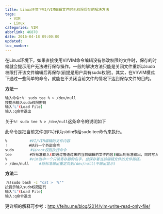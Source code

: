 ```yaml
---
title: Linux环境下VI/VIM编辑文件时无权限保存的解决方法
tags:
  - VIM
  - Linux
categories: VIM
abbrlink: 46870
date: 2016-04-18 09:00:00
updated:
toc_number:
---
```


在Linux环境下，如果直接使用VI/VIM命令编辑没有修改权限的文件时，保存的时候就会提示用户无法进行保存操作，一般的解决方法只能是关闭文件重新以sudo权限打开该文件编辑后再保存(前提是用户具有sudo权限)。其实，在VI/VIM模式下通过一些简单的命令，就能在不关闭当前文件的情况下达到保存文件的目的。

**方法一**

```bash
输入命令:%! sudo tee % > /dev/null
按提示输入sudo权限密码
输入"L"(Load File)
输入:q命令退出
```
<!-- more -->

关于`%! sudo tee % > /dev/null`这条命令的说明如下

此命令是把当前文件(即%)作为stdin传给sudo tee命令来执行。

```bash
%　　　　　  #VI/VIM编辑的文件内容
!　　　　　　#执行一个外部命令
sudo　　　　 #以root权限执行命令
tee　　　　　#将标准输入(即通过管道过来的当前编辑的文件内容)输出到标准输出，同时写入到指定的文件中(即VI/VIM当前编辑的文件)
%　　　　　  #vim当中一个只读寄存器的名字，总保存着当前编辑文件的文件路径。
> /dev/null　   #将标准输出重定向到/dev/null(不输出显示)
```

**方法二**

```bash
:%!sudo bash -c "cat > '%'"
按提示输入sudo权限密码
输入"L"(Load File)
输入:q命令退出
```

更详细的解释可参考：http://feihu.me/blog/2014/vim-write-read-only-file/